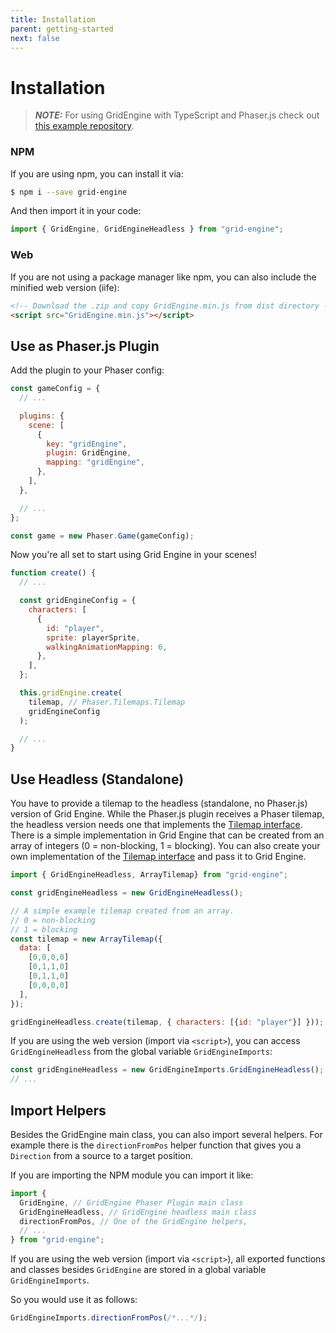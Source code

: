```yaml
---
title: Installation
parent: getting-started
next: false
---
```


# Installation

> **_NOTE:_** For using GridEngine with TypeScript and Phaser.js check out [this example repository](https://github.com/Annoraaq/grid-engine-ts-example).

### NPM

If you are using npm, you can install it via:

```bash
$ npm i --save grid-engine
```

And then import it in your code:

```javascript
import { GridEngine, GridEngineHeadless } from "grid-engine";
```

### Web

If you are not using a package manager like npm, you can also include the minified web version (iife):

```html
<!-- Download the .zip and copy GridEngine.min.js from dist directory -->
<script src="GridEngine.min.js"></script>
```

## Use as Phaser.js Plugin

Add the plugin to your Phaser config:

```javascript
const gameConfig = {
  // ...

  plugins: {
    scene: [
      {
        key: "gridEngine",
        plugin: GridEngine,
        mapping: "gridEngine",
      },
    ],
  },

  // ...
};

const game = new Phaser.Game(gameConfig);
```

Now you're all set to start using Grid Engine in your scenes!

```javascript
function create() {
  // ...

  const gridEngineConfig = {
    characters: [
      {
        id: "player",
        sprite: playerSprite,
        walkingAnimationMapping: 6,
      },
    ],
  };

  this.gridEngine.create(
    tilemap, // Phaser.Tilemaps.Tilemap
    gridEngineConfig
  );

  // ...
}
```

## Use Headless (Standalone)

You have to provide a tilemap to the headless (standalone, no Phaser.js) version of Grid Engine. While the Phaser.js plugin receives a Phaser tilemap, the headless version needs one that implements the [Tilemap interface](https://annoraaq.github.io/grid-engine/api/interfaces/Tilemap.html). There is a simple implementation in Grid Engine that can be created from an array of integers (0 = non-blocking, 1 = blocking). You can also create your own implementation of the [Tilemap interface](https://annoraaq.github.io/grid-engine/api/interfaces/Tilemap.html) and pass it to Grid Engine.

```javascript
import { GridEngineHeadless, ArrayTilemap} from "grid-engine";

const gridEngineHeadless = new GridEngineHeadless();

// A simple example tilemap created from an array.
// 0 = non-blocking
// 1 = blocking
const tilemap = new ArrayTilemap({
  data: [
    [0,0,0,0]
    [0,1,1,0]
    [0,1,1,0]
    [0,0,0,0]
  ],
});

gridEngineHeadless.create(tilemap, { characters: [{id: "player"}] }));
```

If you are using the web version (import via `<script>`), you can access `GridEngineHeadless` from the global variable `GridEngineImports`:

```javascript
const gridEngineHeadless = new GridEngineImports.GridEngineHeadless();
// ...
```

## Import Helpers

Besides the GridEngine main class, you can also import several helpers. For example there is the `directionFromPos` helper function that gives you a `Direction` from a source to a target position.

If you are importing the NPM module you can import it like:

```javascript
import {
  GridEngine, // GridEngine Phaser Plugin main class
  GridEngineHeadless, // GridEngine headless main class
  directionFromPos, // One of the GridEngine helpers,
  // ...
} from "grid-engine";
```

If you are using the web version (import via `<script>`), all exported functions and classes besides `GridEngine` are stored in a global variable `GridEngineImports`.

So you would use it as follows:

```javascript
GridEngineImports.directionFromPos(/*...*/);
```
